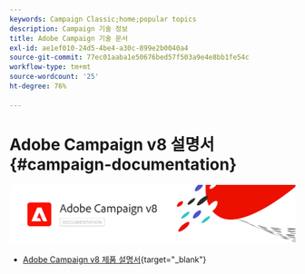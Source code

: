 ```yaml
---
keywords: Campaign Classic;home;popular topics
description: Campaign 기술 정보
title: Adobe Campaign 기술 문서
exl-id: ae1ef010-24d5-4be4-a30c-899e2b0040a4
source-git-commit: 77ec01aaba1e50676bed57f503a9e4e8bb1fe54c
workflow-type: tm+mt
source-wordcount: '25'
ht-degree: 76%

---
```


# Adobe Campaign v8 설명서 {#campaign-documentation}

![](assets/banner-documentationv8.png)

* [Adobe Campaign v8 제품 설명서](https://helpx.adobe.com/kr/legal/product-descriptions/adobe-campaign-managed-cloud-services.html){target="_blank"}
